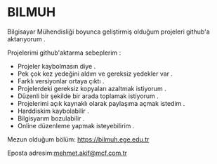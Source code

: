 # BILMUH

Bilgisayar Mühendisliği boyunca geliştirmiş olduğum projeleri github'a aktarıyorum .

Projelerimi github'aktarma sebeplerim :
  * Projeler kaybolmasın diye .
  * Pek çok kez yedeğini aldım ve gereksiz yedekler var .
  * Farklı versiyonlar ortaya çıktı .
  * Projelerdeki gereksiz kopyaları azaltmak istiyorum .
  * Düzenli bir şekilde bir arada toplamak istiyorum .
  * Projelerimi açık kaynaklı olarak paylaşıma açmak istedim .
  * Harddiskim kaybolabilir .
  * Bilgisyarım bozulabilir .
  * Online düzenleme yapmak isteyebilirim .
  
  Mezun olduğum bölüm: https://bilmuh.ege.edu.tr
  
  Eposta adresim:mehmet.akif@mcf.com.tr

